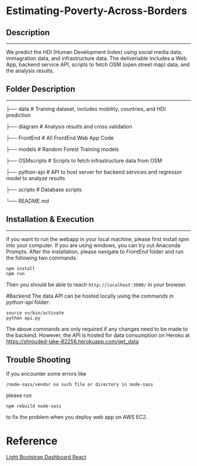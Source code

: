 # Estimating-Poverty-Across-Borders

## Description

-------------

We predict the HDI (Human Development Index) using social media data, immagration data, and infrastructure data. The deliveriable includes a Web App, backend service API, scripts to fetch OSM (open street map) data, and the analysis results.

## Folder Description

-------------


├── data        # Training dataset, includes mobility, countries, and HDI prediction

├── diagram     # Analysis results and cross validation

├── FrontEnd    # All FrontEnd Web App Code

├── models    	# Random Forest Training models

├── OSMscripts  # Scripts to fetch infrastructure data from OSM

├── python-api  # API to host server for backend services and regressor model to analyze results

├── scripts  	# Database scripts

└── README.md    

## Installation & Execution

-------------

If you want to run the webapp in your local machine, please first install *npm* into your computer.
If you are using windows, you can try out Anaconda Prompts. 
After the installation, please navigate to *FrontEnd* folder and run the following two commands.

```
npm install
npm run 
```

Then you should be able to reach `http://localhost:3000/` in your browser.

#Backend
The data API can be hosted locally using the commands in *python-api* folder:
```
source vv/bin/activate
python api.py
```
The above commands are only required if any changes need to be made to the backend. However, the API is hosted for data consumption on Heroku at https://shrouded-lake-82256.herokuapp.com/get_data

## Trouble Shooting
If you encounter some errors like
```
/node-sass/vendor no such file or directory in node-sass
```
please run 
```
npm rebuild node-sass
``` 

to fix the problem when you deploy web app on AWS EC2. 

# Reference
[Light Bootstrap Dashboard React](http://lbd-react.creative-tim.com/)
